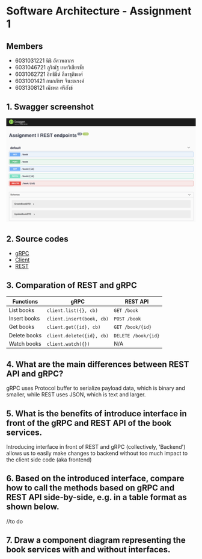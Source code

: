 # Software Architecture - Assignment 1

## Members

- 6031031221 นิธิ อัศวพลากร
- 6031046721 ภูริณัฐ เทศวิเชียรชัย
- 6031062721 อิทธิธีต์ ลีลาชุติพงศ์
- 6031001421 กนกภัทร จินะณรงค์
- 6031308121 ณัชพล ศรีสังข์ 

## 1. Swagger screenshot

![Swagger](./images/swagger.png)

## 2. Source codes

- [gRPC](https://github.com/2110521-2563-1-Software-Architecture/TODO-assignment-1/tree/master/GRPC)
- [Client](https://github.com/2110521-2563-1-Software-Architecture/TODO-assignment-1/tree/master/rest-client)
- [REST](https://github.com/2110521-2563-1-Software-Architecture/TODO-assignment-1/tree/master/rest-api)

## 3. Comparation of REST and gRPC

| Functions     | gRPC                      | REST API  |
| ------------- | ------------------------- | --------- |
| List books    | `client.list({}, cb)`     | `GET /book` |
| Insert books  | `client.insert(book, cb)` | `POST /book` |
| Get books     | `client.get({id}, cb)`    | `GET /book/{id}` |
| Delete books  | `client.delete({id}, cb)` | `DELETE /book/{id}` |
| Watch books   | `client.watch({})`        | N/A       |

## 4. What are the main differences between REST API and gRPC?

gRPC uses Protocol buffer to serialize payload data, which is binary and smaller, while REST uses JSON, which is text and larger.

## 5. What is the benefits of introduce interface in front of the gRPC and REST API of the book services.

Introducing interface in front of REST and gRPC (collectively, 'Backend') allows us to easily make changes to backend without too much impact to the client side code (aka frontend)

## 6. Based on the introduced interface, compare how to call the methods based on gRPC and REST API side-by-side, e.g. in a table format as shown below.

//to do

## 7. Draw a component diagram representing the book services with and without interfaces.
